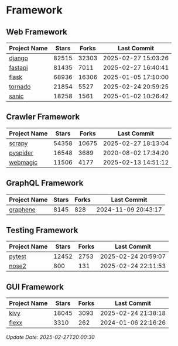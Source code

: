 # Framework

## Web Framework
| Project Name | Stars | Forks | Last Commit |
| ------------ | ----- | ----- | ----------- |
| [django](https://github.com/django/django) | 82515 | 32303 | 2025-02-27 15:03:26 |
| [fastapi](https://github.com/fastapi/fastapi) | 81435 | 7011 | 2025-02-27 16:40:41 |
| [flask](https://github.com/pallets/flask) | 68936 | 16306 | 2025-01-05 17:10:00 |
| [tornado](https://github.com/tornadoweb/tornado) | 21854 | 5527 | 2025-02-24 20:59:25 |
| [sanic](https://github.com/sanic-org/sanic) | 18258 | 1561 | 2025-01-02 10:26:42 |

## Crawler Framework
| Project Name | Stars | Forks | Last Commit |
| ------------ | ----- | ----- | ----------- |
| [scrapy](https://github.com/scrapy/scrapy) | 54358 | 10675 | 2025-02-27 18:13:04 |
| [pyspider](https://github.com/binux/pyspider) | 16548 | 3689 | 2020-08-02 17:34:20 |
| [webmagic](https://github.com/code4craft/webmagic) | 11506 | 4177 | 2025-02-13 14:51:12 |

## GraphQL Framework
| Project Name | Stars | Forks | Last Commit |
| ------------ | ----- | ----- | ----------- |
| [graphene](https://github.com/graphql-python/graphene) | 8145 | 828 | 2024-11-09 20:43:17 |

## Testing Framework
| Project Name | Stars | Forks | Last Commit |
| ------------ | ----- | ----- | ----------- |
| [pytest](https://github.com/pytest-dev/pytest) | 12452 | 2753 | 2025-02-24 20:59:07 |
| [nose2](https://github.com/nose-devs/nose2) | 800 | 131 | 2025-02-24 22:11:53 |

## GUI Framework
| Project Name | Stars | Forks | Last Commit |
| ------------ | ----- | ----- | ----------- |
| [kivy](https://github.com/kivy/kivy) | 18045 | 3093 | 2025-02-24 21:38:18 |
| [flexx](https://github.com/flexxui/flexx) | 3310 | 262 | 2024-01-06 22:16:26 |

*Update Date: 2025-02-27T20:00:30*